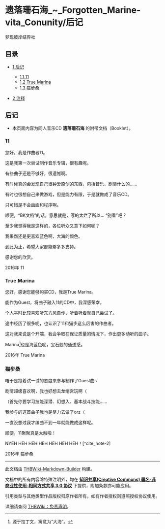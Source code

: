 # 遗落珊石海_~_Forgotten_Marine-vita_Conunity/后记

<!-- source html: G:\repos\THBWiki-Markdown-Builder\THBWikiMarkdown\Temp\main\2\2d\ns0%3A%E9%81%97%E8%90%BD%E7%8F%8A%E7%9F%B3%E6%B5%B7_%7E_Forgotten_Marine-vita_Conunity%2F%E5%90%8E%E8%AE%B0.html -->

梦现彼岸结界社


## 目录

- [1 后记](#后记)

  - [1.1 11](#11)
  - [1.2 True Marina](#True_Marina)
  - [1.3 猫步桑](#猫步桑)



- [2 注释](#注释)





## 后记
- 本页面内容为同人音乐CD **遗落珊石海** 的附带文档（Booklet）。


### 11

  
您好，我是作曲者11。  

这是我第一次尝试制作音乐专辑，很有趣呢。  

有些曲子还是不够好，很遗憾啊。  

有时候真的会发现自己很钟爱原创的东西，包括音乐、剧情什么的……  

有时也很想自己来做游戏，但是能力有限，于是就做成了音乐CD。  

只可惜是不会画画和程序啊。  

顺便，“BK文档”的话，意思就是，写的太烂了所以… “别看”吧？  

至少我觉得我是这样的，各位听众又意下如何呢？  

我果然还是更喜欢蓝色啊，大海的颜色。  

  

到此为止，希望大家都能够多多支持。  

感谢您的欣赏。  

  

2016年 11
  



### True Marina

  
您好，感谢您能够购买CD，我是True Marina。  

能作为Guest，将曲子融入11的CD中，我深感荣幸。  

个人平时比较喜欢听东方风自作，听着听着就自己尝试了。  

途中经历了很多呢，也认识了11和猫步这么厉害的作曲者。  

这对我来说是个开端，我会争取在保证质量的情况下，作出更多动听的曲子。  

Marina[^cite_note-1]也是海蓝色呢，宝石般的通透感。  

  

2016年 True Marina
  



### 猫步桑

  
唔于是抱着试一试的态度来参与制作了Guest曲~  

剧情超级喜欢啊，我也好想去龙绡宫玩啊（  

（首先你要学习技能深潜、幻想入、基本战斗技能……  

我参与的这首曲子我也是尽力去做了orz（  

一直没想过我才编曲不到一年就能做成这样呢。  

顺便，11聚聚真是太触啦！  

NYEH HEH HEH HEH HEH HEH HEH！[^cite_note-2]  

  

2016年 猫步桑
  



[^cite_note-1]: 源于拉丁文，寓意为“大海”。






---

此文档由 [THBWiki-Markdown-Builder](https://github.com/Delsin-Yu/THBWiki-Markdown-Builder) 构建。

文档中的所有内容除特殊注明外，均在 [**知识共享(Creative Commons) 署名-非商业性使用-相同方式共享 3.0 协议**](https://creativecommons.org/licenses/by-sa/3.0/deed.zh-hans) 下提供，附加条款亦可能应用。

引用类型与其他类型作品版权归原作者所有，如有作者授权则遵照授权协议使用。

详细请查阅 [THBWiki：免责声明](https://thbwiki.cc/THBWiki:%E5%85%8D%E8%B4%A3%E5%A3%B0%E6%98%8E)。

